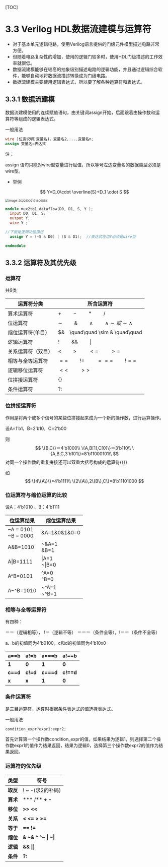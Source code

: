 [TOC]

# 3.3  Verilog HDL数据流建模与运算符

- 对于基本单元逻辑电路，使用Verilog语言提供的门级元件模型描述电路非常方便。 
- 但随着电路复杂性的增加，使用的逻辑门较多时，使用HDL门级描述的工作效率就很低。
- 数据流建模能够在较高的抽象级别描述电路的逻辑功能，并且通过逻辑综合软件，能够自动地将数据流描述转换成为门级电路。 
- 数据流建模主要使用逻辑表达式，所以要了解各种运算符和表达式。

## 3.3.1 数据流建模

数据流建模使用的连续赋值语句，由关键词assign开始，后面跟着由操作数和运算符等组成的逻辑表达式。

一般用法

```verilog
wire [位宽说明]变量名1，变量名2,...,变量名n;
assign 变量名=表达式
```

注：

assign 语句只能对wire型变量进行赋值，所以等号左边变量名的数据类型必须是wire型。

- 举例

$$
Y=D_0\cdot \overline{S}+D_1 \cdot S
$$

<img src="https://mypic-1312707183.cos.ap-nanjing.myqcloud.com/image-20221002191409554.png" alt="image-20221002191409554" style="zoom: 67%;" />

```verilog
module mux2to1_dataflow(D0, D1, S, Y );
  input D0, D1, S;  
  output Y;
  wire Y ; 

//下面是逻辑功能描述
  assign Y = (~S & D0) | (S & D1);  //表达式左边Y必须是wire型

endmodule                       

```

## 3.3.2  运算符及其优先级

### 运算符

共9类

| 运算符分类         | 所含运算符                                                   |
| ------------------ | ------------------------------------------------------------ |
| 算术运算符         | $+\quad \quad -\quad \quad *\quad \quad /\quad \quad %$      |
| 位运算符           | $\sim \quad \quad\& \quad\quad \wedge \quad\quad \wedge \sim 或\sim \wedge$ |
| 缩位运算符(单目）  | $\&　\quad\quad \sim \& \quad\quad | \quad\quad \sim | \quad\quad \wedge \quad\quad \wedge \sim 或\sim \wedge$ |
| 逻辑运算符         | $! \quad\quad \&\& \quad\quad \|$                            |
| 关系运算符（双目） | $< \quad\quad > \quad\quad <= \quad\quad >=$                 |
| 相等与全等运算符   | $== \quad\quad != \quad\quad === \quad\quad!==$              |
| 逻辑移位运算符     | $<< \quad\quad >>$                                           |
| 位拼接运算符       | $\{\}$                                                       |
| 条件运算符         | $?:$                                                         |

### 位拼接运算符

作用是将两个或多个信号的某些位拼接起来成为一个新的操作数，进行运算操作。

设A=1’b1，B=2’b10，C=2’b00

则
$$
\{B,C\}＝4’b1000\\
\{A,B[1],C[0]\}＝3’b110\\
\{A,B,C,3’b101\}=8’b11000101\\
$$
对同一个操作数的重复拼接还可以双重大括号构成的运算符{{}}

如
$$
\{4\{A\}\}=4’b1111\\
\{2\{A\},2\{B\},C\}=8’b11101000
$$

### 位运算符与缩位运算的比较

设A：4’b1010 、B：4’b1111

| 位运算结果              | 缩位运算结果     |
| ----------------------- | ---------------- |
| ~A = 0101<br/>~B = 0000 | &A=1&0&1&0=0     |
| A&B=1010                | ~&A=1<br/>&B=1   |
| A\|B=1111               | \|A=1<br/>~\|B=0 |
| A^B=0101                | ^A=0<br/>^B=0    |
| A~^B=1010               | ~^A=1<br/>~^B=1  |

### 相等与全等运算符

有四种：

＝＝（逻辑相等），    !＝（逻辑不等）
＝＝＝（条件全等），!＝＝（条件不全等） 

a、b的初值同为4‘b0100，c和d的初值同为4’b10x0

| a==b     | a!=b     | a===b     | a!==b     |
| -------- | -------- | --------- | --------- |
| **1**    | **0**    | **1**     | **0**     |
| **c==d** | **c!=d** | **c===d** | **c!==d** |
| **x**    | **x**    | **1**     | **0**     |

### 条件运算符

是三目运算符，运算时根据条件表达式的值选择表达式。

一般用法

```verilog
condition_expr?expr1:expr2;
```

首先计算第一个操作数condition_expr的值，如果结果为逻辑1，则选择第二个操作数expr1的值作为结果返回，结果为逻辑0，选择第三个操作数expr2的值作为结果返回。

### 运算符的优先级

| **类型** | **符号**                           |
| -------- | ---------------------------------- |
| **取反** | ! ~ -(求2的补码)                   |
| **算术** | *** /**  **+   -**                 |
| **移位** | **>> <<**                          |
| **关系** | **< <= >   >=**                    |
| **等于** | **== !=**                          |
| **缩位** | **& ~&**  **^   ^~**  **\|   ~\|** |
| **逻辑** | **&&**  **\|\|**                   |
| **条件** | **?:**                             |